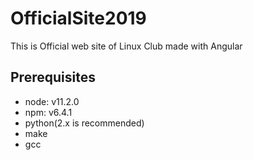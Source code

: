 # OfficialSite2019
This is Official web site of Linux Club made with Angular

## Prerequisites
- node: v11.2.0
- npm: v6.4.1
- python(2.x is recommended)
- make
- gcc
